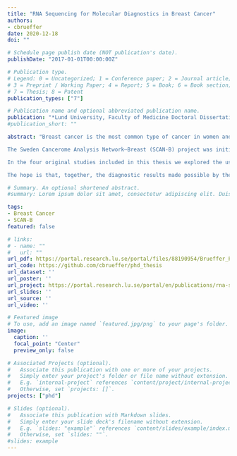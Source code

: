 ```yaml
---
title: "RNA Sequencing for Molecular Diagnostics in Breast Cancer"
authors:
- cbrueffer
date: 2020-12-18
doi: ""

# Schedule page publish date (NOT publication's date).
publishDate: "2017-01-01T00:00:00Z"

# Publication type.
# Legend: 0 = Uncategorized; 1 = Conference paper; 2 = Journal article;
# 3 = Preprint / Working Paper; 4 = Report; 5 = Book; 6 = Book section;
# 7 = Thesis; 8 = Patent
publication_types: ["7"]

# Publication name and optional abbreviated publication name.
publication: "*Lund University, Faculty of Medicine Doctoral Dissertation Series. 2021:2*"
#publication_short: ""

abstract: "Breast cancer is the most common type of cancer in women and, in Sweden, is the most deadly second only to lung cancer. While treatment and diagnostic options have improved in the past decades and short- to mid-term survival is good, long-term survival is much poorer. On the other hand, many women are likely cured by surgery and radiotherapy alone, but receive unnecessary adjuvant treatment leading to undesirable health-related and economic side-effects. Reliably differentiating high-risk from low-risk patients to provide optimal treatment remains a challenge.

The Sweden Cancerome Analysis Network–Breast (SCAN-B) project was initiated in 2009 and aims to improve breast cancer outcomes by developing new diagnostics and treatment-predictive tests. Within SCAN-B, tumor material and blood are being biobanked and the transcriptomes of many thousands of breast tumors are being analyzed using RNA sequencing (RNA-seq). The resulting sample collection and dataset provide an unprecedented resource for research, and the information therein may harbor ways to improve prognosis and to predict tumor susceptibility or resistance to therapies.

In the four original studies included in this thesis we explored the use of RNA-seq as a diagnostic tool within breast cancer. In study I we described the SCAN-B processes and protocols, and analyzed early data to show the feasibility of using RNA-seq as a diagnostic platform. We showed that the patient population enrolled in SCAN-B largely reflects the characteristics of the total breast cancer patient population and benchmarked RNA-seq against prior techniques. In study II we diagnosed problems in commonly used RNA-seq alignment software and described the development of a software tool to correct the problems and improve data usability. Study III focused on diagnostics for determining the status of the important breast cancer biomarkers ER, PgR, HER2, Ki67, and Nottingham histological grade. We assessed the reproducibility of histopathology in measuring these biomarkers, and developed new ways of predicting their status using RNA-seq-based gene expression. We showed that expression-based biomarkers add value to histopathology by improving prognostic possibilities. In study IV we focused on the prospects of using RNA-seq to detect mutations. We developed a new computational method to profile mutations and used it to describe the mutational landscape of thousands of patient tumors and its impact on patient survival. In particular, we identified mutations in a subset of patients that are known to confer resistance to standard treatments.

The hope is that, together, the diagnostic results made possible by the studies herein may one day enable oncologists to adapt treatment plans accordingly and improve patient quality of life and outcomes."

# Summary. An optional shortened abstract.
#summary: Lorem ipsum dolor sit amet, consectetur adipiscing elit. Duis posuere tellus ac convallis placerat. Proin tincidunt magna sed ex sollicitudin condimentum.

tags:
- Breast Cancer
- SCAN-B
featured: false

# links:
# - name: ""
#   url: ""
url_pdf: https://portal.research.lu.se/portal/files/88190954/Brueffer_PhD_Thesis.pdf
url_code: https://github.com/cbrueffer/phd_thesis
url_dataset: ''
url_poster: ''
url_project: https://portal.research.lu.se/portal/en/publications/rna-sequencing-for-molecular-diagnostics-in-breast-cancer
url_slides: ''
url_source: ''
url_video: ''

# Featured image
# To use, add an image named `featured.jpg/png` to your page's folder. 
image:
  caption: ''
  focal_point: "Center"
  preview_only: false

# Associated Projects (optional).
#   Associate this publication with one or more of your projects.
#   Simply enter your project's folder or file name without extension.
#   E.g. `internal-project` references `content/project/internal-project/index.md`.
#   Otherwise, set `projects: []`.
projects: ["phd"]

# Slides (optional).
#   Associate this publication with Markdown slides.
#   Simply enter your slide deck's filename without extension.
#   E.g. `slides: "example"` references `content/slides/example/index.md`.
#   Otherwise, set `slides: ""`.
#slides: example
---
```

